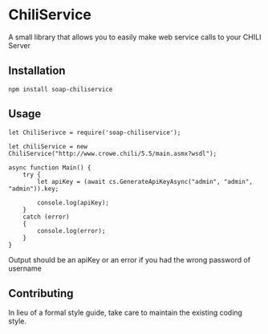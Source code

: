 ChiliService
=========

A small library that allows you to easily make web service calls to your CHILI Server

## Installation

  `npm install soap-chiliservice`

## Usage

    let ChiliSerivce = require('soap-chiliservice');

    let chiliService = new ChiliService("http://www.crowe.chili/5.5/main.asmx?wsdl");
    
    async function Main() {
        try {
            let apiKey = (await cs.GenerateApiKeyAsync("admin", "admin", "admin")).key;

            console.log(apiKey);
        }
        catch (error)
        {
            console.log(error);
        }
    }
  
  Output should be an apiKey or an error if you had the wrong password of username


## Contributing

In lieu of a formal style guide, take care to maintain the existing coding style.
